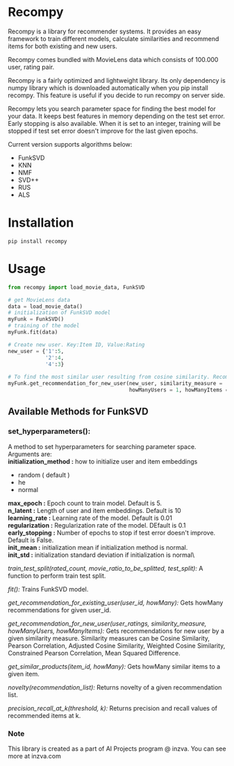 # Recompy

Recompy is a library for recommender systems. It provides an easy framework to train different models, calculate similarities and recommend items for both existing and new users.

Recompy comes bundled with MovieLens data which consists of 100.000 user, rating pair.

Recompy is a fairly optimized and lightweight library. Its only dependency is numpy library which is downloaded automatically when you pip install recompy. This feature is useful if you decide to run recompy on server side.

Recompy lets you search parameter space for finding the best model for your data. It keeps best features in memory depending on the test set error. Early stopping is also available. When it is set to an integer, training will be stopped if test set error doesn't improve for the last given epochs.  

Current version supports algorithms below:
* FunkSVD
* KNN
* NMF
* SVD++
* RUS
* ALS


# Installation
```shell
pip install recompy
```
# Usage

```python
from recompy import load_movie_data, FunkSVD

# get MovieLens data
data = load_movie_data()
# initialization of FunkSVD model
myFunk = FunkSVD()
# training of the model
myFunk.fit(data)

# Create new user. Key:Item ID, Value:Rating
new_user = {'1':5,
            '2':4,
            '4':3}
            
# To find the most similar user resulting from cosine similarity. Recommend 5 items using the most similar user 
myFunk.get_recommendation_for_new_user(new_user, similarity_measure = 'cosine_similarity', 
                                       howManyUsers = 1, howManyItems = 5)
```

## Available Methods for FunkSVD

### set_hyperparameters():
A method to set hyperparameters for searching parameter space. 
Arguments are:\
__initialization_method :__  how to initialize user and item embeddings
* random ( default )
* he
* normal

__max_epoch :__ Epoch count to train model. Default is 5.\
__n_latent :__ Length of user and item embeddings. Default is 10\
__learning_rate :__ Learning rate of the model. Default is 0.01\
__regularization :__ Regularization rate of the model. DEfault is 0.1\
__early_stopping :__ Number of epochs to stop if test error doesn't improve. Default is False.\
__init_mean :__ initialization mean if initialization method is normal.\
__init_std :__ initialization standard deviation if initialization is normal\

_train_test_split(rated_count, movie_ratio_to_be_splitted, test_split):_
A function to perform train test split.

_fit():_
Trains FunkSVD model.

_get_recommendation_for_existing_user(user_id, howMany):_
Gets howMany recommendations for given user_id.

_get_recommendation_for_new_user(user_ratings, similarity_measure,_
_howManyUsers, howManyItems):_ Gets recommendations for new user by a given similarity measure. Similarity measures can be Cosine Similarity, Pearson Correlation, Adjusted Cosine Similarity, Weighted Cosine Similarity, Constrained Pearson Correlation, Mean Squared Difference.

_get_similar_products(item_id, howMany):_
Gets howMany similar items to a given item.

_novelty(recommendation_list):_
Returns novelty of a given recommendation list.

_precision_recall_at_k(threshold, k):_
Returns precision and recall values of recommended items at k.

### Note
This library is created as a part of AI Projects program @ inzva. You can see more at inzva.com
